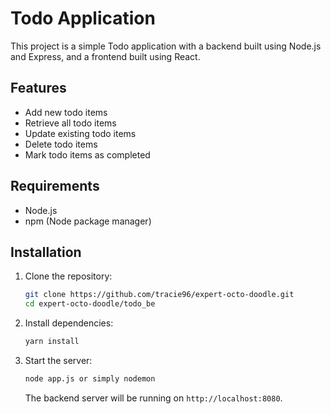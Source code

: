 # Todo Application

This project is a simple Todo application with a backend built using Node.js and Express, and a frontend built using React.

## Features

- Add new todo items
- Retrieve all todo items
- Update existing todo items
- Delete todo items
- Mark todo items as completed

## Requirements

- Node.js
- npm (Node package manager)

## Installation

1. Clone the repository:

    ```sh
    git clone https://github.com/tracie96/expert-octo-doodle.git 
    cd expert-octo-doodle/todo_be
    ```

2. Install dependencies:

    ```sh
    yarn install
    ```

3. Start the server:

    ```sh
    node app.js or simply nodemon
    ```

    The backend server will be running on `http://localhost:8080`.
